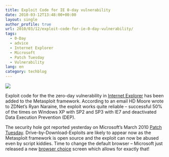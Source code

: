 ```yaml
---
title: Exploit Code for IE 0-day vulnerability
date: 2010-03-12T13:48:00+00:00
layout: single
author_profile: true
url: 2010/03/12/exploit-code-for-ie-0-day-vulnerability/
tags:
  - 0-Day
  - advice
  - Internet Explorer
  - Microsoft
  - Patch Tuesday
  - Vulnerability
lang: en
category: techblog
---
```

[![](http://2.bp.blogspot.com/_vaUVXcmC3OI/S5o-Isc7XUI/AAAAAAAABQk/RVBIBToKD2Y/s640/microsoft_logo.jpg)](http://2.bp.blogspot.com/_vaUVXcmC3OI/S5o-Isc7XUI/AAAAAAAABQk/RVBIBToKD2Y/s1600-h/microsoft_logo.jpg)

Exploit code for the the zero-day vulnerability in [Internet Explorer](http://www.microsoft.com/technet/security/advisory/981374.mspx) has been added to the Metasploit framework. According to an email HD Moore wrote to ZDNet’s Ryan Naraine, the exploit works quite reliable – successful 50% of the times on Windows XP with SP2 and SP3 with IE7 and deactivated Data Execution Prevention (DEP).

The security hole got reported yesterday on Microsoft’s March 2010 [Patch Tuesday](http://boelectronic.blogspot.com/2010/03/microsoft-patch-tuesday-march-2010.html). Drive-by-Download-Exploits are likely to appear now as the Metasploit framework is open source and the exploit can now be abused even by script kiddies. Time to change the default browser – Microsoft just released a new [browser choice](http://boelectronic.blogspot.com/2010/03/browser-choice.html) screen which allows for exactly that!
